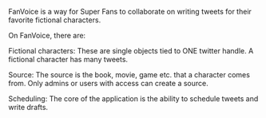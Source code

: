 FanVoice is a way for Super Fans to collaborate on writing tweets for their favorite fictional characters.

On FanVoice, there are:

Fictional characters: These are single objects tied to ONE twitter handle. A fictional character has many tweets.

Source: The source is the book, movie, game etc. that a character comes from. Only admins or users with access can create a source.

Scheduling: The core of the application is the ability to schedule tweets and write drafts.





